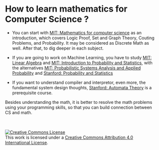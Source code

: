 # How to learn mathematics for Computer Science ?

* You can start with [MIT: Mathematics for computer science](https://ocw.mit.edu/courses/electrical-engineering-and-computer-science/6-042j-mathematics-for-computer-science-spring-2015/) as an introduction, which covers Logic Proof, Set and Graph Theory, Couting Problems, and Probability. It may be considered as Discrete Math as well. After that, to dig deeper in each subject.
 
* If you are going to work on Machine Learning, you have to study [MIT: Linear Algebra](https://ocw.mit.edu/courses/mathematics/18-06sc-linear-algebra-fall-2011/)
and [MIT: Introduction to Probability and Statistics](https://ocw.mit.edu/courses/mathematics/18-05-introduction-to-probability-and-statistics-spring-2014/), with the alternatives [MIT: Probabilistic Systems Analysis and Applied Probability](https://ocw.mit.edu/courses/electrical-engineering-and-computer-science/6-041sc-probabilistic-systems-analysis-and-applied-probability-fall-2013/) and [Stanford: Probability and Statistics](https://lagunita.stanford.edu/courses/course-v1:OLI+ProbStat+Open_Jan2017/about)

* If you want to understand compiler and interpretor, even more, the fundamental system design thoughts, [Stanford: Automata Theory](https://lagunita.stanford.edu/courses/course-v1:ComputerScience+Automata+SelfPaced/about) is a prerequisite course.

Besides understanding the math, it is better to resolve the math problems using your programming skills, so that you can build connection between CS and math.



<br /><br /><a rel="license" href="http://creativecommons.org/licenses/by/4.0/"><img alt="Creative Commons License" style="border-width:0" src="https://i.creativecommons.org/l/by/4.0/88x31.png" /></a><br />This work is licensed under a <a rel="license" href="http://creativecommons.org/licenses/by/4.0/">Creative Commons Attribution 4.0 International License</a>.
